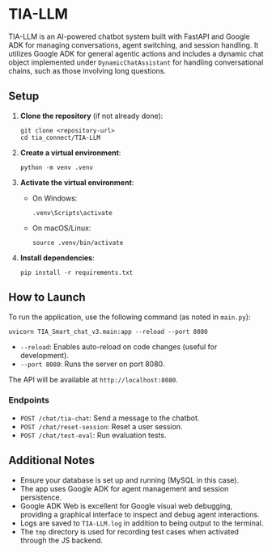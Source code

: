 # TIA-LLM

TIA-LLM is an AI-powered chatbot system built with FastAPI and Google ADK for managing conversations, agent switching, and session handling. It utilizes Google ADK for general agentic actions and includes a dynamic chat object implemented under `DynamicChatAssistant` for handling conversational chains, such as those involving long questions.

## Setup

1. **Clone the repository** (if not already done):
   ```
   git clone <repository-url>
   cd tia_connect/TIA-LLM
   ```

2. **Create a virtual environment**:
   ```
   python -m venv .venv
   ```

3. **Activate the virtual environment**:
   - On Windows:
     ```
     .venv\Scripts\activate
     ```
   - On macOS/Linux:
     ```
     source .venv/bin/activate
     ```

4. **Install dependencies**:
   ```
   pip install -r requirements.txt
   ```

## How to Launch

To run the application, use the following command (as noted in `main.py`):

```
uvicorn TIA_Smart_chat_v3.main:app --reload --port 8080
```

- `--reload`: Enables auto-reload on code changes (useful for development).
- `--port 8080`: Runs the server on port 8080.

The API will be available at `http://localhost:8080`.

### Endpoints

- `POST /chat/tia-chat`: Send a message to the chatbot.
- `POST /chat/reset-session`: Reset a user session.
- `POST /chat/test-eval`: Run evaluation tests.

## Additional Notes

- Ensure your database is set up and running (MySQL in this case).
- The app uses Google ADK for agent management and session persistence.
- Google ADK Web is excellent for Google visual web debugging, providing a graphical interface to inspect and debug agent interactions.
- Logs are saved to `TIA-LLM.log` in addition to being output to the terminal.
- The `tmp` directory is used for recording test cases when activated through the JS backend.